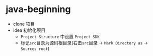 # java-beginning

* clone 项目
* idea 初始化项目
    * `Project Structure` 中设置 `Project SDK`
    * 标记`src`目录为源码根目录(右击`src`目录 -> `Mark Directory as` -> `Sources root`)
